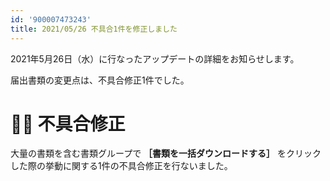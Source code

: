```yaml
---
id: '900007473243'
title: 2021/05/26 不具合1件を修正しました
---
```

2021年5月26日（水）に行なったアップデートの詳細をお知らせします。

届出書類の変更点は、不具合修正1件でした。

# 👨‍⚕️ 不具合修正

大量の書類を含む書類グループで **［書類を一括ダウンロードする］** をクリックした際の挙動に関する1件の不具合修正を行ないました。
